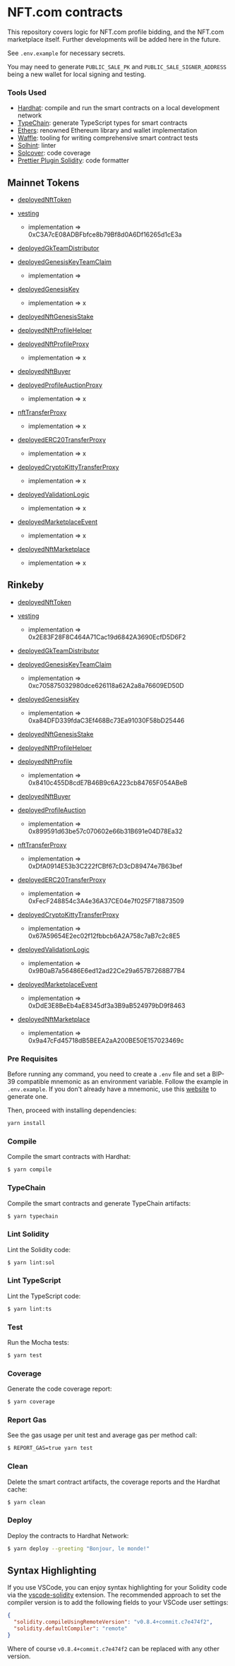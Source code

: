 # NFT.com contracts

This repository covers logic for NFT.com profile bidding, and the NFT.com marketplace itself. Further developments will be added here in the future.

See `.env.example` for necessary secrets.

You may need to generate `PUBLIC_SALE_PK` and `PUBLIC_SALE_SIGNER_ADDRESS` being a new wallet for local signing and testing.

### Tools Used

- [Hardhat](https://github.com/nomiclabs/hardhat): compile and run the smart contracts on a local development network
- [TypeChain](https://github.com/ethereum-ts/TypeChain): generate TypeScript types for smart contracts
- [Ethers](https://github.com/ethers-io/ethers.js/): renowned Ethereum library and wallet implementation
- [Waffle](https://github.com/EthWorks/Waffle): tooling for writing comprehensive smart contract tests
- [Solhint](https://github.com/protofire/solhint): linter
- [Solcover](https://github.com/sc-forks/solidity-coverage): code coverage
- [Prettier Plugin Solidity](https://github.com/prettier-solidity/prettier-plugin-solidity): code formatter

## Mainnet Tokens

- [deployedNftToken](https://etherscan.io/address/0x8C42428a747281B03F10C80e978C107D4d85E37F)
- [vesting](https://etherscan.io/address/0x774c2204D9e50CD9d6A579D194c067360604933f)

  - implementation => 0xC3A7cE08ADBFbfce8b79Bf8d0A6Df16265d1cE3a

- [deployedGkTeamDistributor](https://etherscan.io/address/)
- [deployedGenesisKeyTeamClaim](https://etherscan.io/address/)
  - implementation =>
- [deployedGenesisKey](https://etherscan.io/address/)

  - implementation => x

- [deployedNftGenesisStake](https://etherscan.io/address/)
- [deployedNftProfileHelper](https://etherscan.io/address/)
- [deployedNftProfileProxy](https://etherscan.io/address/)
  - implementation => x
- [deployedNftBuyer](https://etherscan.io/address/)
- [deployedProfileAuctionProxy](https://etherscan.io/address/)

  - implementation => x

- [nftTransferProxy](https://etherscan.io/address/)
  - implementation => x
- [deployedERC20TransferProxy](https://etherscan.io/address/)
  - implementation => x
- [deployedCryptoKittyTransferProxy](https://etherscan.io/address/)
  - implementation => x
- [deployedValidationLogic](https://etherscan.io/address/)
  - implementation => x
- [deployedMarketplaceEvent](https://etherscan.io/address/)
  - implementation => x
- [deployedNftMarketplace](https://etherscan.io/address/)
  - implementation => x

## Rinkeby

- [deployedNftToken](https://rinkeby.etherscan.io/address/0xBB67d85a69FCB6a200439E15e2E2c53Cfb6b0680)
- [vesting](https://rinkeby.etherscan.io/address/0x1DD4121DA7dbA0266726f211BA006210CA111F5E)

  - implementation => 0x2E83F28F8C464A71Cac19d6842A3690EcfD5D6F2

- [deployedGkTeamDistributor](https://rinkeby.etherscan.io/address/0xE4B303b917c819b029e9b9ac5bd6d0ec6e7cB0bd)
- [deployedGenesisKeyTeamClaim](https://rinkeby.etherscan.io/address/0x798d55538Fcc3c1666b0b28960bCdF38B817eaB4)
  - implementation => 0xc705875032980dce626118a62A2a8a76609ED50D
- [deployedGenesisKey](https://rinkeby.etherscan.io/address/0x20FC7ad1eE47245F0FEE579E1F4bEb2dC5380068)

  - implementation => 0xa84DFD339fdaC3Ef468Bc73Ea91030F58bD25446

- [deployedNftGenesisStake](https://rinkeby.etherscan.io/address/0xca7355Bc1aa2886400f25D82D530cEdEBc362Ae8)
- [deployedNftProfileHelper](https://rinkeby.etherscan.io/address/0xD3b1c64F8F5c6b3dc614ccb7E7a754a8A5607Dee)
- [deployedNftProfile](https://rinkeby.etherscan.io/address/0x860Da2aF29a6Ac738246e2fc340Bbf99754C6aAc)
  - implementation => 0x8410c455D8cdE7B46B9c6A223cb84765F054ABeB
- [deployedNftBuyer](https://rinkeby.etherscan.io/address/0x05f24AD428B99e54EA85fB3D54c34eBd655A195B)
- [deployedProfileAuction](https://rinkeby.etherscan.io/address/0xc49134c613dcF782F4df562A828cf623Eec7ff82)

  - implementation => 0x899591d63be57c070602e66b31B691e04D78Ea32

- [nftTransferProxy](https://rinkeby.etherscan.io/address/)
  - implementation => 0xDfA0914E53b3C222fCBf67cD3cD89474e7B63bef
- [deployedERC20TransferProxy](https://rinkeby.etherscan.io/address/)
  - implementation => 0xFecF248854c3A4e36A37CE04e7f025F718873509
- [deployedCryptoKittyTransferProxy](https://rinkeby.etherscan.io/address/)
  - implementation => 0x67A59654E2ec02f12fbbcb6A2A758c7aB7c2c8E5
- [deployedValidationLogic](https://rinkeby.etherscan.io/address/)
  - implementation => 0x9B0aB7a56486E6ed12ad22Ce29a657B7268B77B4
- [deployedMarketplaceEvent](https://rinkeby.etherscan.io/address/)
  - implementation => 0xDdE3E8BeEb4aE8345df3a3B9aB524979bD9f8463
- [deployedNftMarketplace](https://rinkeby.etherscan.io/address/)
  - implementation => 0x9a47cFd45718dB5BEEA2aA200BE50E157023469c

### Pre Requisites

Before running any command, you need to create a `.env` file and set a BIP-39 compatible mnemonic as an environment
variable. Follow the example in `.env.example`. If you don't already have a mnemonic, use this [website](https://iancoleman.io/bip39/) to generate one.

Then, proceed with installing dependencies:

```sh
yarn install
```

### Compile

Compile the smart contracts with Hardhat:

```sh
$ yarn compile
```

### TypeChain

Compile the smart contracts and generate TypeChain artifacts:

```sh
$ yarn typechain
```

### Lint Solidity

Lint the Solidity code:

```sh
$ yarn lint:sol
```

### Lint TypeScript

Lint the TypeScript code:

```sh
$ yarn lint:ts
```

### Test

Run the Mocha tests:

```sh
$ yarn test
```

### Coverage

Generate the code coverage report:

```sh
$ yarn coverage
```

### Report Gas

See the gas usage per unit test and average gas per method call:

```sh
$ REPORT_GAS=true yarn test
```

### Clean

Delete the smart contract artifacts, the coverage reports and the Hardhat cache:

```sh
$ yarn clean
```

### Deploy

Deploy the contracts to Hardhat Network:

```sh
$ yarn deploy --greeting "Bonjour, le monde!"
```

## Syntax Highlighting

If you use VSCode, you can enjoy syntax highlighting for your Solidity code via the
[vscode-solidity](https://github.com/juanfranblanco/vscode-solidity) extension. The recommended approach to set the
compiler version is to add the following fields to your VSCode user settings:

```json
{
  "solidity.compileUsingRemoteVersion": "v0.8.4+commit.c7e474f2",
  "solidity.defaultCompiler": "remote"
}
```

Where of course `v0.8.4+commit.c7e474f2` can be replaced with any other version.
